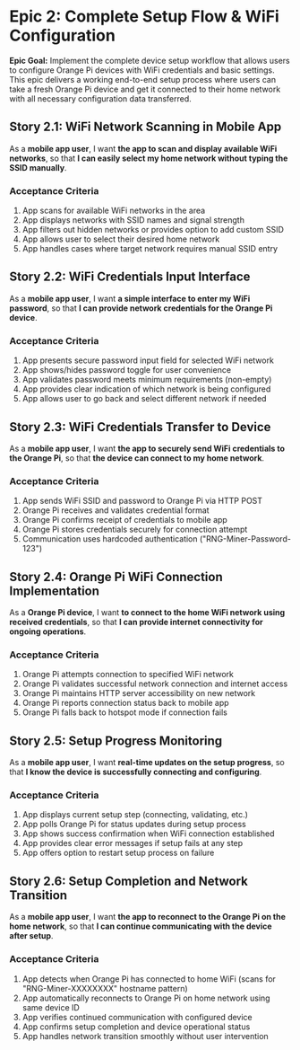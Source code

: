 # Epic 2: Complete Setup Flow & WiFi Configuration

**Epic Goal:** Implement the complete device setup workflow that allows users to configure Orange Pi devices with WiFi credentials and basic settings. This epic delivers a working end-to-end setup process where users can take a fresh Orange Pi device and get it connected to their home network with all necessary configuration data transferred.

## Story 2.1: WiFi Network Scanning in Mobile App
As a **mobile app user**,
I want **the app to scan and display available WiFi networks**,
so that **I can easily select my home network without typing the SSID manually**.

### Acceptance Criteria
1. App scans for available WiFi networks in the area
2. App displays networks with SSID names and signal strength
3. App filters out hidden networks or provides option to add custom SSID
4. App allows user to select their desired home network
5. App handles cases where target network requires manual SSID entry

## Story 2.2: WiFi Credentials Input Interface
As a **mobile app user**,
I want **a simple interface to enter my WiFi password**,
so that **I can provide network credentials for the Orange Pi device**.

### Acceptance Criteria
1. App presents secure password input field for selected WiFi network
2. App shows/hides password toggle for user convenience
3. App validates password meets minimum requirements (non-empty)
4. App provides clear indication of which network is being configured
5. App allows user to go back and select different network if needed

## Story 2.3: WiFi Credentials Transfer to Device
As a **mobile app user**,
I want **the app to securely send WiFi credentials to the Orange Pi**,
so that **the device can connect to my home network**.

### Acceptance Criteria
1. App sends WiFi SSID and password to Orange Pi via HTTP POST
2. Orange Pi receives and validates credential format
3. Orange Pi confirms receipt of credentials to mobile app
4. Orange Pi stores credentials securely for connection attempt
5. Communication uses hardcoded authentication ("RNG-Miner-Password-123")

## Story 2.4: Orange Pi WiFi Connection Implementation
As a **Orange Pi device**,
I want **to connect to the home WiFi network using received credentials**,
so that **I can provide internet connectivity for ongoing operations**.

### Acceptance Criteria
1. Orange Pi attempts connection to specified WiFi network
2. Orange Pi validates successful network connection and internet access
3. Orange Pi maintains HTTP server accessibility on new network
4. Orange Pi reports connection status back to mobile app
5. Orange Pi falls back to hotspot mode if connection fails

## Story 2.5: Setup Progress Monitoring
As a **mobile app user**,
I want **real-time updates on the setup progress**,
so that **I know the device is successfully connecting and configuring**.

### Acceptance Criteria
1. App displays current setup step (connecting, validating, etc.)
2. App polls Orange Pi for status updates during setup process
3. App shows success confirmation when WiFi connection established
4. App provides clear error messages if setup fails at any step
5. App offers option to restart setup process on failure

## Story 2.6: Setup Completion and Network Transition
As a **mobile app user**,
I want **the app to reconnect to the Orange Pi on the home network**,
so that **I can continue communicating with the device after setup**.

### Acceptance Criteria
1. App detects when Orange Pi has connected to home WiFi (scans for "RNG-Miner-XXXXXXXX" hostname pattern)
2. App automatically reconnects to Orange Pi on home network using same device ID
3. App verifies continued communication with configured device
4. App confirms setup completion and device operational status
5. App handles network transition smoothly without user intervention
